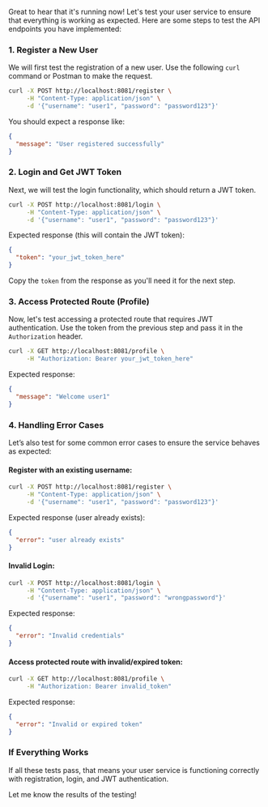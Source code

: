 Great to hear that it's running now! Let's test your user service to ensure that everything is working as expected. Here are some steps to test the API endpoints you have implemented:

### 1. **Register a New User**
We will first test the registration of a new user. Use the following `curl` command or Postman to make the request.

```bash
curl -X POST http://localhost:8081/register \
     -H "Content-Type: application/json" \
     -d '{"username": "user1", "password": "password123"}'
```

You should expect a response like:

```json
{
  "message": "User registered successfully"
}
```

### 2. **Login and Get JWT Token**
Next, we will test the login functionality, which should return a JWT token.

```bash
curl -X POST http://localhost:8081/login \
     -H "Content-Type: application/json" \
     -d '{"username": "user1", "password": "password123"}'
```

Expected response (this will contain the JWT token):

```json
{
  "token": "your_jwt_token_here"
}
```

Copy the `token` from the response as you'll need it for the next step.

### 3. **Access Protected Route (Profile)**
Now, let's test accessing a protected route that requires JWT authentication. Use the token from the previous step and pass it in the `Authorization` header.

```bash
curl -X GET http://localhost:8081/profile \
     -H "Authorization: Bearer your_jwt_token_here"
```

Expected response:

```json
{
  "message": "Welcome user1"
}
```

### 4. **Handling Error Cases**
Let’s also test for some common error cases to ensure the service behaves as expected:

#### Register with an existing username:
```bash
curl -X POST http://localhost:8081/register \
     -H "Content-Type: application/json" \
     -d '{"username": "user1", "password": "password123"}'
```

Expected response (user already exists):

```json
{
  "error": "user already exists"
}
```

#### Invalid Login:
```bash
curl -X POST http://localhost:8081/login \
     -H "Content-Type: application/json" \
     -d '{"username": "user1", "password": "wrongpassword"}'
```

Expected response:

```json
{
  "error": "Invalid credentials"
}
```

#### Access protected route with invalid/expired token:
```bash
curl -X GET http://localhost:8081/profile \
     -H "Authorization: Bearer invalid_token"
```

Expected response:

```json
{
  "error": "Invalid or expired token"
}
```

### If Everything Works

If all these tests pass, that means your user service is functioning correctly with registration, login, and JWT authentication.

Let me know the results of the testing!
